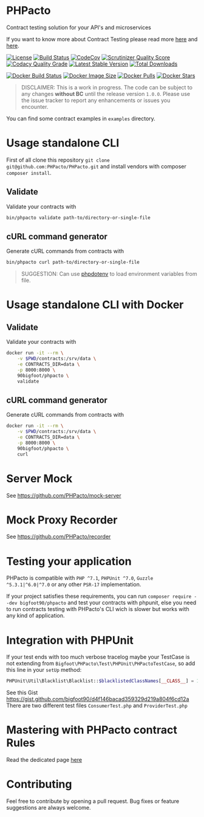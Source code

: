 PHPacto
=======

Contract testing solution for your API's and microservices

If you want to know more about Contract Testing please read more [here](https://martinfowler.com/bliki/IntegrationContractTest.html) and [here](http://www.testautomationguru.com/best-practices-microservices-contract-testing).

[![License](https://poser.pugx.org/bigfoot90/phpacto/license)](https://packagist.org/packages/bigfoot90/phpacto)
[![Build Status](https://travis-ci.org/PHPacto/PHPacto.svg?branch=master)](https://travis-ci.org/PHPacto/PHPacto)
[![CodeCov](https://img.shields.io/codecov/c/github/bigfoot90/phpacto.svg)](https://codecov.io/github/bigfoot90/phpacto)
[![Scrutinizer Quality Score](https://scrutinizer-ci.com/g/PHPacto/PHPacto/badges/quality-score.png?b=master)](https://scrutinizer-ci.com/g/PHPacto/PHPacto)
[![Codacy Quality Grade](https://api.codacy.com/project/badge/Grade/5ca4fd2cc1044cd1923804c7a6cfc598)](https://www.codacy.com/app/bigfoot90/phpacto?utm_source=github.com&amp;utm_medium=referral&amp;utm_content=bigfoot90/phpacto&amp;utm_campaign=Badge_Grade)
[![Latest Stable Version](https://poser.pugx.org/bigfoot90/phpacto/v/stable)](https://packagist.org/packages/bigfoot90/phpacto)
[![Total Downloads](https://poser.pugx.org/bigfoot90/phpacto/downloads)](https://packagist.org/packages/bigfoot90/phpacto)

[![Docker Build Status](https://img.shields.io/docker/build/phpacto/mock-server.svg)](https://hub.docker.com/r/90bigfoot/phpacto)
[![Docker Image Size](https://images.microbadger.com/badges/image/phpacto/mock-server.svg)](https://hub.docker.com/r/90bigfoot/phpacto)
[![Docker Pulls](https://img.shields.io/docker/pulls/phpacto/mock-server.svg)](https://hub.docker.com/r/90bigfoot/phpacto)
[![Docker Stars](https://img.shields.io/docker/stars/phpacto/mock-server.svg)](https://hub.docker.com/r/90bigfoot/phpacto)

> DISCLAIMER: This is a work in progress.
> The code can be subject to any changes **without BC** until the release version `1.0.0`.
> Please use the issue tracker to report any enhancements or issues you encounter.

You can find some contract examples in `examples` directory.

# Usage standalone CLI
First of all clone this repository `git clone git@github.com:PHPacto/PHPacto.git`
and install vendors with composer `composer install`.

Validate
--------
Validate your contracts with
```bash
bin/phpacto validate path-to/directory-or-single-file
```

cURL command generator
--------
Generate cURL commands from contracts with
```bash
bin/phpacto curl path-to/directory-or-single-file
```

> SUGGESTION: Can use [phpdotenv](https://github.com/vlucas/phpdotenv) to load environment variables from file.

# Usage standalone CLI with Docker

Validate
--------
Validate your contracts with
```bash
docker run -it --rm \
    -v $PWD/contracts:/srv/data \
    -e CONTRACTS_DIR=data \
    -p 8000:8000 \
    90bigfoot/phpacto \
    validate
```

cURL command generator
--------
Generate cURL commands from contracts with
```bash
docker run -it --rm \
    -v $PWD/contracts:/srv/data \
    -e CONTRACTS_DIR=data \
    -p 8000:8000 \
    90bigfoot/phpacto \
    curl
```

# Server Mock
See https://github.com/PHPacto/mock-server

# Mock Proxy Recorder
See https://github.com/PHPacto/recorder

# Testing your application
PHPacto is compatible with `PHP ^7.1`, `PHPUnit ^7.0`, `Guzzle ^5.3.1|^6.0|^7.0` or any other `PSR-17` implementation.

If your project satisfies these requirements, you can run `composer require --dev bigfoot90/phpacto` and test 
your contracts with phpunit, else you need to run contracts testing with PHPacto's CLI wich is slower but works with any kind of application.

# Integration with PHPUnit
If your test ends with too much verbose tracelog maybe your TestCase is not extending from `Bigfoot\PHPacto\Test\PHPUnit\PHPactoTestCase`, so add this line in your `setUp` method:
```php
PHPUnit\Util\Blacklist\Blacklist::$blacklistedClassNames[__CLASS__] = 1;
```

See this Gist https://gist.github.com/bigfoot90/d4f146bacad359329d219a804f6cd12a
There are two different test files `ConsumerTest.php` and `ProviderTest.php`

# Mastering with PHPacto contract Rules
Read the dedicated page [here](docs/Rules.md)

# Contributing
Feel free to contribute by opening a pull request. Bug fixes or feature suggestions are always welcome.
